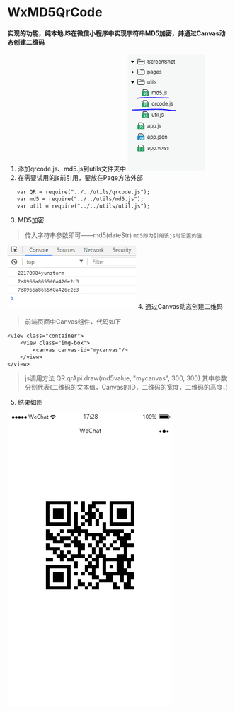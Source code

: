 # WxMD5QrCode
#### 实现的功能，纯本地JS在微信小程序中实现字符串MD5加密，并通过Canvas动态创建二维码

1. 添加qrcode.js、md5.js到utils文件夹中
  ![Alt text](/WxDemo/ScreenShot/screen1.PNG)
2. 在需要试用的js前引用，要放在Page方法外部
``` // pages/main/index.js
   var QR = require("../../utils/qrcode.js");
   var md5 = require("../../utils/md5.js");
   var util = require("../../utils/util.js"); 
```
3. MD5加密

> 传入字符串参数即可——md5(dateStr)   ` md5即为引用该js时设置的值 `

![Alt text](/WxDemo/ScreenShot/screen2.PNG)
4. 通过Canvas动态创建二维码

>  前端页面中Canvas组件，代码如下

```
<view class="container">
    <view class="img-box">
        <canvas canvas-id="mycanvas"/>
    </view>
</view>
```

> js调用方法 QR.qrApi.draw(md5value, "mycanvas", 300, 300) 其中参数分别代表(二维码的文本值，Canvas的ID，二维码的宽度，二维码的高度，)

5. 结果如图

![Alt text](/WxDemo/ScreenShot/screen3.PNG)